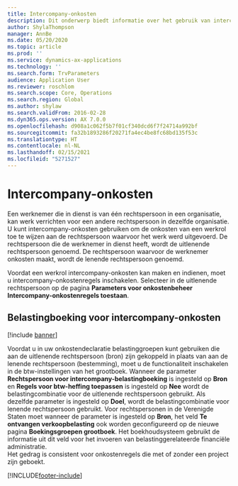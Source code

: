 ```yaml
---
title: Intercompany-onkosten
description: Dit onderwerp biedt informatie over het gebruik van intercompany-onkosten om de onkosten van een werkrol toe te wijzen aan de rechtspersoon waarvoor het werk is uitgevoerd.
author: ShylaThompson
manager: AnnBe
ms.date: 05/20/2020
ms.topic: article
ms.prod: ''
ms.service: dynamics-ax-applications
ms.technology: ''
ms.search.form: TrvParameters
audience: Application User
ms.reviewer: roschlom
ms.search.scope: Core, Operations
ms.search.region: Global
ms.author: shylaw
ms.search.validFrom: 2016-02-28
ms.dyn365.ops.version: AX 7.0.0
ms.openlocfilehash: d908a1c062f5b7f01cf340dcd6f7f24714a992bf
ms.sourcegitcommit: fa32b1893286f20271fa4ec4be8fc68bd135f53c
ms.translationtype: HT
ms.contentlocale: nl-NL
ms.lasthandoff: 02/15/2021
ms.locfileid: "5271527"
---
```

# <a name="intercompany-expenses"></a>Intercompany-onkosten

Een werknemer die in dienst is van één rechtspersoon in een organisatie, kan werk verrichten voor een andere rechtspersoon in dezelfde organisatie. U kunt intercompany-onkosten gebruiken om de onkosten van een werkrol toe te wijzen aan de rechtspersoon waarvoor het werk werd uitgevoerd. De rechtspersoon die de werknemer in dienst heeft, wordt de uitlenende rechtspersoon genoemd. De rechtspersoon waarvoor de werknemer onkosten maakt, wordt de lenende rechtspersoon genoemd. 

Voordat een werkrol intercompany-onkosten kan maken en indienen, moet u intercompany-onkostenregels inschakelen. Selecteer in de uitlenende rechtspersoon op de pagina **Parameters voor onkostenbeheer** **Intercompany-onkostenregels toestaan**. 

## <a name="tax-posting-for-intercompany-expenses"></a>Belastingboeking voor intercompany-onkosten

[!include [banner](../includes/banner.md)]

Voordat u in uw onkostendeclaratie belastinggroepen kunt gebruiken die aan de uitlenende rechtspersoon (bron) zijn gekoppeld in plaats van aan de lenende rechtspersoon (bestemming), moet u de functionaliteit inschakelen in de btw-instellingen van het grootboek. Wanneer de parameter **Rechtspersoon voor intercompany-belastingboeking** is ingesteld op **Bron** en **Regels voor btw-heffing toepassen** is ingesteld op **Nee** wordt de belastingcombinatie voor de uitlenende rechtspersoon gebruikt. Als dezelfde parameter is ingesteld op **Doel**, wordt de belastingcombinatie voor lenende rechtspersoon gebruikt. Voor rechtspersonen in de Verenigde Staten moet wanneer de parameter is ingesteld op **Bron**, het veld **Te ontvangen verkoopbelasting** ook worden geconfigureerd op de nieuwe pagina **Boekingsgroepen grootboek**. Het boekhoudsysteem gebruikt de informatie uit dit veld voor het invoeren van belastinggerelateerde financiële administratie.   
Het gedrag is consistent voor onkostenregels die met of zonder een project zijn geboekt.  


[!INCLUDE[footer-include](../includes/footer-banner.md)]